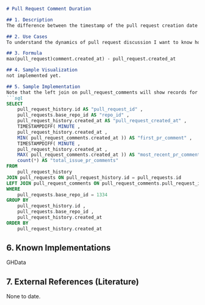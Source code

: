```markdown
# Pull Request Comment Duration

## 1. Description
The difference between the timestamp of the pull request creation date and the most recent comment on the pull request.

## 2. Use Cases
To understand the dynamics of pull request discussion I want to know how long the comment period is on pull requests for a repository over time.

## 3. Formula
max(pull_request)comment.created_at) - pull_request.created_at

## 4. Sample Visualization
not implemented yet.

## 5. Sample Implementation
Note that the left join on pull_request_comments will show records for pull requests that do not have any comments associated with them. 
```sql
SELECT
	pull_request_history.id AS "pull_request_id" ,
	pull_requests.base_repo_id AS "repo_id" ,
	pull_request_history.created_at AS "pull_request_created_at" ,
	TIMESTAMPDIFF( MINUTE ,
	pull_request_history.created_at ,
	MIN( pull_request_comments.created_at )) AS "first_pr_comment" ,
	TIMESTAMPDIFF( MINUTE ,
	pull_request_history.created_at ,
	MAX( pull_request_comments.created_at )) AS "most_recent_pr_comment" ,
	count(*) AS "total_issue_pr_comments"
FROM
	pull_request_history
JOIN pull_requests ON pull_request_history.id = pull_requests.id
LEFT JOIN pull_request_comments ON pull_request_comments.pull_request_id = pull_request_history.id
WHERE
	pull_requests.base_repo_id = 1334
GROUP BY
	pull_request_history.id ,
	pull_requests.base_repo_id ,
	pull_request_history.created_at
ORDER BY
	pull_request_history.created_at
```

## 6. Known Implementations
GHData

## 7. External References (Literature)
None to date.
```
